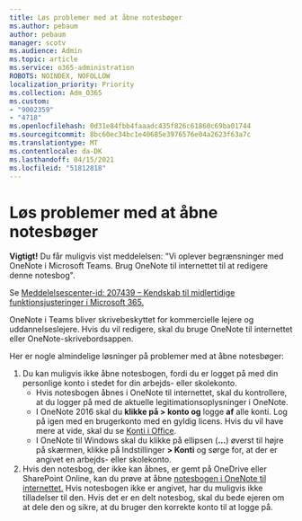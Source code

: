 ```yaml
---
title: Løs problemer med at åbne notesbøger
ms.author: pebaum
author: pebaum
manager: scotv
ms.audience: Admin
ms.topic: article
ms.service: o365-administration
ROBOTS: NOINDEX, NOFOLLOW
localization_priority: Priority
ms.collection: Adm_O365
ms.custom:
- "9002359"
- "4718"
ms.openlocfilehash: 0d31e84fbb4faaadc435f826c61860c69ba01744
ms.sourcegitcommit: 8bc60ec34bc1e40685e3976576e04a2623f63a7c
ms.translationtype: MT
ms.contentlocale: da-DK
ms.lasthandoff: 04/15/2021
ms.locfileid: "51812818"
---
```

# <a name="fix-issues-with-opening-notebooks"></a>Løs problemer med at åbne notesbøger

**Vigtigt!** Du får muligvis vist meddelelsen: "Vi oplever begrænsninger med OneNote i Microsoft Teams. Brug OneNote til internettet til at redigere denne notesbog".

Se [Meddelelsescenter-id: 207439 – Kendskab til midlertidige funktionsjusteringer i Microsoft 365.](https://admin.microsoft.com/Adminportal/Home?source=applauncher#MessageCenter?id=MC207439)

OneNote i Teams bliver skrivebeskyttet for kommercielle lejere og uddannelseslejere. Hvis du vil redigere, skal du bruge OneNote til internettet eller OneNote-skrivebordsappen.

Her er nogle almindelige løsninger på problemer med at åbne notesbøger:

1. Du kan muligvis ikke åbne notesbogen, fordi du er logget på med din personlige konto i stedet for din arbejds- eller skolekonto.
    - Hvis notesbogen åbnes i OneNote til internettet, skal du kontrollere, at du logger på med de aktuelle legitimationsoplysninger i OneNote.
    - I OneNote 2016 skal du **klikke på > konto og** logge **af** alle konti. Log på igen med en brugerkonto med en gyldig licens. Hvis du vil have mere at vide, skal du se [Konti i Office](https://support.office.com/article/accounts-in-office-628ea040-f265-49de-b986-be09c3ebf8a9). 
    - I OneNote til Windows skal du klikke på ellipsen (**...**) øverst til højre på skærmen, klikke på Indstillinger **> Konti** og sørge for, at der er angivet en arbejds- eller skolekonto. 
2. Hvis den notesbog, der ikke kan åbnes, er gemt på OneDrive eller SharePoint Online, kan du prøve at åbne [notesbogen i OneNote til internettet.](https://onenote.com) Hvis notesbogen ikke er angivet, har du muligvis ikke tilladelser til den. Hvis det er en delt notesbog, skal du bede ejeren om at dele den og sikre, at du bruger den korrekte konto til at logge på.
